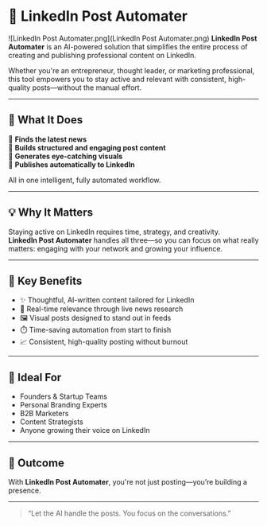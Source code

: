 # 💼 LinkedIn Post Automater

![LinkedIn Post Automater.png](LinkedIn Post Automater.png)
**LinkedIn Post Automater** is an AI-powered solution that simplifies the entire process of creating and publishing professional content on LinkedIn.

Whether you're an entrepreneur, thought leader, or marketing professional, this tool empowers you to stay active and relevant with consistent, high-quality posts—without the manual effort.

---

## 🚀 What It Does

🔹 **Finds the latest news**  
🔹 **Builds structured and engaging post content**  
🔹 **Generates eye-catching visuals**  
🔹 **Publishes automatically to LinkedIn**

All in one intelligent, fully automated workflow.

---

## 💡 Why It Matters

Staying active on LinkedIn requires time, strategy, and creativity.  
**LinkedIn Post Automater** handles all three—so you can focus on what really matters: engaging with your network and growing your influence.

---

## 🌟 Key Benefits

- ✨ Thoughtful, AI-written content tailored for LinkedIn  
- 🧠 Real-time relevance through live news research  
- 🖼️ Visual posts designed to stand out in feeds  
- ⏱️ Time-saving automation from start to finish  
- 📈 Consistent, high-quality posting without burnout

---

## 🧩 Ideal For

- Founders & Startup Teams  
- Personal Branding Experts  
- B2B Marketers  
- Content Strategists  
- Anyone growing their voice on LinkedIn

---

## 📌 Outcome

With **LinkedIn Post Automater**, you're not just posting—you’re building a presence.

---

> “Let the AI handle the posts. You focus on the conversations.”  
